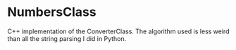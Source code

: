 NumbersClass
============

C++ implementation of the ConverterClass. The algorithm used is less weird than all the string parsing I did in Python.
